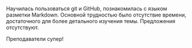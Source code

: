 Научилась пользоваться git и GitHub, познакомилась с языком разметки Markdown.
Основной трудностью было отсутствие времени, достаточного для более детального изучения темы.
Предложения отсутствуют.

Преподаватели супер!
